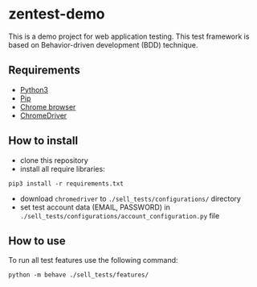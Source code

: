 # zentest-demo
This is a demo project for web application testing. This test framework is based on Behavior-driven development (BDD) 
technique.

## Requirements
- [Python3](https://www.python.org/)
- [Pip](https://pypi.org/project/pip/)
- [Chrome browser](https://www.google.com/intl/en_en/chrome/)
- [ChromeDriver](https://chromedriver.chromium.org/)

## How to install
- clone this repository
- install all require libraries:
```console
pip3 install -r requirements.txt
```
- download `chromedriver` to `./sell_tests/configurations/` directory
- set test account data (EMAIL, PASSWORD) in `./sell_tests/configurations/account_configuration.py` file

## How to use
To run all test features use the following command:
```console
python -m behave ./sell_tests/features/
```
